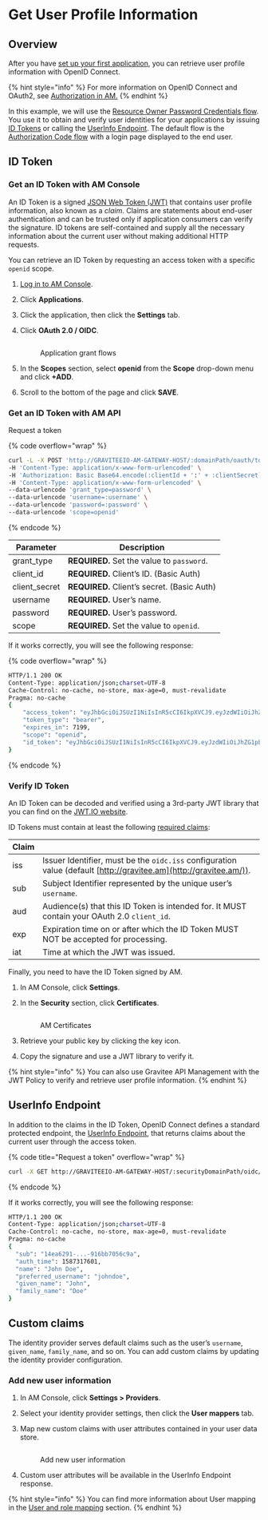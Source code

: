 # Get User Profile Information

## Overview

After you have [set up your first application](set-up-your-first-application.md), you can retrieve user profile information with OpenID Connect.

{% hint style="info" %}
For more information on OpenID Connect and OAuth2, see [Authorization in AM.](../../#authorization-in-am)
{% endhint %}

In this example, we will use the [Resource Owner Password Credentials flow](https://tools.ietf.org/html/rfc6749#section-1.3.3). You use it to obtain and verify user identities for your applications by issuing [ID Tokens](http://openid.net/specs/openid-connect-core-1\_0.html#IDToken) or calling the [UserInfo Endpoint](http://openid.net/specs/openid-connect-core-1\_0.html#UserInfo). The default flow is the [Authorization Code flow](https://tools.ietf.org/html/rfc6749#section-1.3.1) with a login page displayed to the end user.

## ID Token

### Get an ID Token with AM Console

An ID Token is a signed [JSON Web Token (JWT)](https://tools.ietf.org/html/draft-ietf-oauth-json-web-token-32) that contains user profile information, also known as a _claim_. Claims are statements about end-user authentication and can be trusted only if application consumers can verify the signature. ID tokens are self-contained and supply all the necessary information about the current user without making additional HTTP requests.

You can retrieve an ID Token by requesting an access token with a specific `openid` scope.

1. [Log in to AM Console](https://docs.gravitee.io/am/current/am\_userguide\_authentication.html).
2. Click **Applications**.
3. Click the application, then click the **Settings** tab.
4.  Click **OAuth 2.0 / OIDC**.

    <figure><img src="https://docs.gravitee.io/images/am/current/quickstart-applications-oauth2.png" alt=""><figcaption><p>Application grant flows</p></figcaption></figure>
5. In the **Scopes** section, select **openid** from the **Scope** drop-down menu and click **+ADD**.
6. Scroll to the bottom of the page and click **SAVE**.

### Get an ID Token with AM API

Request a token

{% code overflow="wrap" %}
```sh
curl -L -X POST 'http://GRAVITEEIO-AM-GATEWAY-HOST/:domainPath/oauth/token' \
-H 'Content-Type: application/x-www-form-urlencoded' \
-H 'Authorization: Basic Base64.encode(:clientId + ':' + :clientSecret)' \
-H 'Content-Type: application/x-www-form-urlencoded' \
--data-urlencode 'grant_type=password' \
--data-urlencode 'username=:username' \
--data-urlencode 'password=:password' \
--data-urlencode 'scope=openid'
```
{% endcode %}

| Parameter      | Description                                 |
| -------------- | ------------------------------------------- |
| grant\_type    | **REQUIRED.** Set the value to `password`.  |
| client\_id     | **REQUIRED.** Client’s ID. (Basic Auth)     |
| client\_secret | **REQUIRED.** Client’s secret. (Basic Auth) |
| username       | **REQUIRED.** User’s name.                  |
| password       | **REQUIRED.** User’s password.              |
| scope          | **REQUIRED.** Set the value to `openid`.    |

If it works correctly, you will see the following response:

{% code overflow="wrap" %}
```sh
HTTP/1.1 200 OK
Content-Type: application/json;charset=UTF-8
Cache-Control: no-cache, no-store, max-age=0, must-revalidate
Pragma: no-cache
{
    "access_token": "eyJhbGciOiJSUzI1NiIsInR5cCI6IkpXVCJ9.eyJzdWIiOiJhZG1pbiIsXQiOjE...WlseV9uYW1lIjoiYWRtaW4ifQ.P4nEWfdOCR6ViWWu_uh7bowLQfttkOjBmmkqDIY1nxRoxsSWJjJCXaDmwzvcnmk6PsfuW9ZOryJ9AyMMXjE_4cR70w4OESy01qnH-kKAE9jiLt8wj1mbObZEhFYAVcDHOZeKGBs5UweW-s-9eTjbnO7y7i6OYuugZJ3qdKIhzlp9qhzwL2cqRDDwgYFq4iVnv21L302JtO22Q7Up9PGCGc3vxmcRhyQYiKB3TFtxnxm8fPMFcuHLdMuwaYSRp3EesOBXa8UN_iIokCGyk0Cw_KPvpRq91GU8x6cMnVEFXnlYokEuP3aYWE4VYcQu0_cErr122vD6774HSnOVns_BLA",
    "token_type": "bearer",
    "expires_in": 7199,
    "scope": "openid",
    "id_token": "eyJhbGciOiJSUzI1NiIsInR5cCI6IkpXVCJ9.eyJzdWIiOiJhZG1pbiIsXQiOjE...WlseV9uYW1lIjoiYWRtaW4ifQ.P4nEWfdOCR6ViWWu_uh7bowLQfttkOjBmmkqDIY1nxRoxsSWJjJCXaDmwzvcnmk6PsfuW9ZOryJ9AyMMXjE_4cR70w4OESy01qnH-kKAE9jiLt8wj1mbObZEhFYAVcDHOZeKGBs5UweW-s-9eTjbnO7y7i6OYuugZJ3qdKIhzlp9qhzwL2cqRDDwgYFq4iVnv21L302JtO22Q7Up9PGCGc3vxmcRhyQYiKB3TFtxnxm8fPMFcuHLdMuwaYSRp3EesOBXa8UN_iIokCGyk0Cw_KPvpRq91GU8x6cMnVEFXnlYokEuP3aYWE4VYcQu0_cErr122vD6774HSnOVns_BLA"
}
```
{% endcode %}

### Verify ID Token

An ID Token can be decoded and verified using a 3rd-party JWT library that you can find on the [JWT.IO website](https://jwt.io/).

ID Tokens must contain at least the following [required claims](http://openid.net/specs/openid-connect-core-1\_0.html#IDToken):

| Claim |                                                                                                                    |
| ----- | ------------------------------------------------------------------------------------------------------------------ |
| iss   | Issuer Identifier, must be the `oidc.iss` configuration value (default [http://gravitee.am](http://gravitee.am/)). |
| sub   | Subject Identifier represented by the unique user’s `username`.                                                    |
| aud   | Audience(s) that this ID Token is intended for. It MUST contain your OAuth 2.0 `client_id`.                        |
| exp   | Expiration time on or after which the ID Token MUST NOT be accepted for processing.                                |
| iat   | Time at which the JWT was issued.                                                                                  |

Finally, you need to have the ID Token signed by AM.

1. In AM Console, click **Settings**.
2.  In the **Security** section, click **Certificates**.

    <figure><img src="https://docs.gravitee.io/images/am/current/quickstart-applications-certificates.png" alt=""><figcaption><p>AM Certificates</p></figcaption></figure>
3. Retrieve your public key by clicking the key icon.
4. Copy the signature and use a JWT library to verify it.

{% hint style="info" %}
You can also use Gravitee API Management with the JWT Policy to verify and retrieve user profile information.
{% endhint %}

## UserInfo Endpoint

In addition to the claims in the ID Token, OpenID Connect defines a standard protected endpoint, the [UserInfo Endpoint](http://openid.net/specs/openid-connect-core-1\_0.html#UserInfo), that returns claims about the current user through the access token.

{% code title="Request a token" overflow="wrap" %}
```sh
curl -X GET http://GRAVITEEIO-AM-GATEWAY-HOST/:securityDomainPath/oidc/userinfo -H 'Authorization: Bearer :access_token'
```
{% endcode %}

If it works correctly, you will see the following response:

```sh
HTTP/1.1 200 OK
Content-Type: application/json;charset=UTF-8
Cache-Control: no-cache, no-store, max-age=0, must-revalidate
Pragma: no-cache
{
  "sub": "14ea6291-...-916bb7056c9a",
  "auth_time": 1587317601,
  "name": "John Doe",
  "preferred_username": "johndoe",
  "given_name": "John",
  "family_name": "Doe"
}
```

## Custom claims

The identity provider serves default claims such as the user’s `username`, `given_name`, `family_name`, and so on. You can add custom claims by updating the identity provider configuration.

### Add new user information

1. In AM Console, click **Settings > Providers**.
2. Select your identity provider settings, then click the **User mappers** tab.
3.  Map new custom claims with user attributes contained in your user data store.

    <figure><img src="https://docs.gravitee.io/images/am/current/graviteeio-am-quickstart-profile-user-mappers.png" alt=""><figcaption><p>Add new user information</p></figcaption></figure>
4. Custom user attributes will be available in the UserInfo Endpoint response.

{% hint style="info" %}
You can find more information about User mapping in the [User and role mapping](../../guides/identity-providers/user-and-role-mapping.md) section.
{% endhint %}
